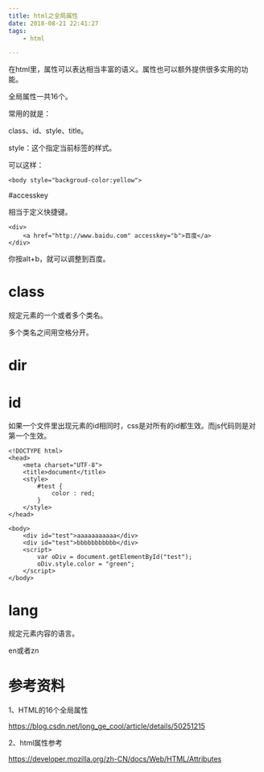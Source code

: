 ```yaml
---
title: html之全局属性
date: 2018-08-21 22:41:27
tags:
	- html

---
```




在html里，属性可以表达相当丰富的语义。属性也可以额外提供很多实用的功能。

全局属性一共16个。

常用的就是：

class、id、style、title。

style：这个指定当前标签的样式。

可以这样：

```
<body style="backgroud-color:yellow">

```





#accesskey

相当于定义快捷键。

```
<div>
	<a href="http://www.baidu.com" accesskey="b">百度</a>
</div>
```

你按alt+b，就可以调整到百度。

# class

规定元素的一个或者多个类名。

多个类名之间用空格分开。



# dir



# id

如果一个文件里出现元素的id相同时，css是对所有的id都生效。而js代码则是对第一个生效。

```
<!DOCTYPE html>
<head>
	<meta charset="UTF-8">
	<title>document</title>
	<style>
		#test {
			color : red;
		}
	</style>
</head>

<body>
	<div id="test">aaaaaaaaaaa</div>
	<div id="test">bbbbbbbbbbb</div>
	<script>
		var oDiv = document.getElementById("test");
		oDiv.style.color = "green";
	</script>
</body>
```



# lang

规定元素内容的语言。

en或者zn



# 参考资料

1、HTML的16个全局属性

https://blog.csdn.net/long_ge_cool/article/details/50251215

2、html属性参考

https://developer.mozilla.org/zh-CN/docs/Web/HTML/Attributes